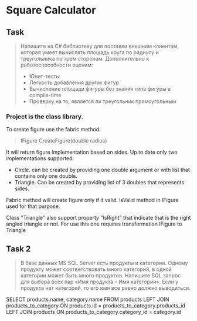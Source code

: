 # Square Calculator

## Task
> Напишите на C# библиотеку для поставки внешним клиентам, которая умеет вычислять площадь круга по радиусу и треугольника по трем сторонам. Дополнительно к работоспособности оценим:
>- Юнит-тесты
>- Легкость добавления других фигур
>- Вычисление площади фигуры без знания типа фигуры в compile-time
>- Проверку на то, является ли треугольник прямоугольным

### Project is the class library.
To create figure use the fabric method:
> IFigure CreateFigure(double radius)

It will return figure implementation based on sides.
Up to date only two implementations supported:
- Circle. can be created by providing one double argument or with list that contains only one double.
- Triangle. Can be created by providing list of 3 doubles that represents sides. 

Fabric method will create figure only if it valid. IsValid method in IFigure used for that purpose. 

Class "Triangle"  also support property "IsRight"  that indicate that is the right angled triangle or not.
For use this one requires transformation IFigure to Triangle

## Task 2 

>В базе данных MS SQL Server есть продукты и категории. Одному продукту может соответствовать много категорий, в одной категории может быть много продуктов. Напишите SQL запрос для выбора всех пар «Имя продукта – Имя категории». Если у продукта нет категорий, то его имя все равно должно выводиться.

SELECT products.name, category.name
        FROM products
        LEFT JOIN products_to_category ON products.id = products_to_category.products_id
        LEFT JOIN products ON products_to_category.category_id = category.id 
